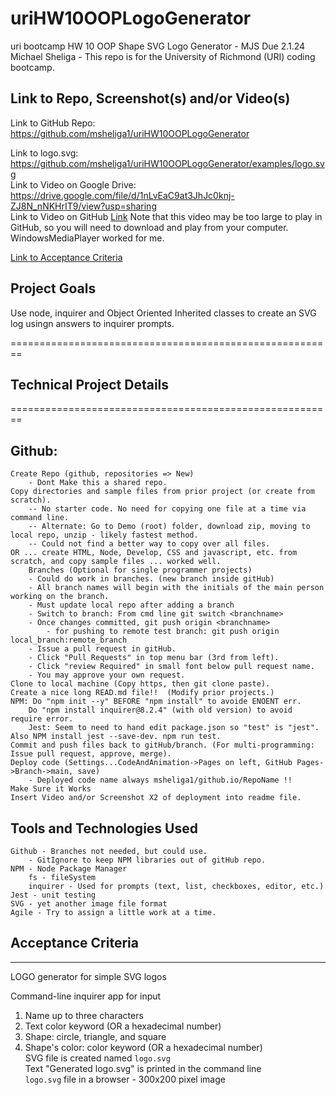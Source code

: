 # uriHW10OOPLogoGenerator
uri bootcamp HW 10 OOP Shape SVG Logo Generator - MJS Due 2.1.24
Michael Sheliga - This repo is for the University of Richmond (URI) coding bootcamp.   

## Link to Repo, Screenshot(s) and/or Video(s)
Link to GitHub Repo: https://github.com/msheliga1/uriHW10OOPLogoGenerator    
<!---  Link to deployed github.io site. https://msheliga1.github.io/uriHW9NodeReadmeGen --->  
Link to logo.svg: https://github.com/msheliga1/uriHW10OOPLogoGenerator/examples/logo.svg   
Link to Video on Google Drive: https://drive.google.com/file/d/1nLvEaC9at3JhJc0knj-ZJ8N_nNKHrIT9/view?usp=sharing  
Link to Video on GitHub [Link](./examples/hw10LogoGenSheliga.webm)   Note that this video may be too large to play in GitHub, so you will need to download and play from your computer. WindowsMediaPlayer worked for me.   

[Link to Acceptance Criteria ](#acceptance-criteria)   

## Project Goals     
Use node, inquirer and Object Oriented Inherited classes  to create an SVG log usingn answers to inquirer prompts.  

========================================================   
## Technical Project Details    
========================================================    
## Github:   
    Create Repo (github, repositories => New)   
        - Dont Make this a shared repo.  
    Copy directories and sample files from prior project (or create from scratch).  
        -- No starter code. No need for copying one file at a time via command line.  
        -- Alternate: Go to Demo (root) folder, download zip, moving to local repo, unzip - likely fastest method.     
        -- Could not find a better way to copy over all files.    
    OR ... create HTML, Node, Develop, CSS and javascript, etc. from scratch, and copy sample files ... worked well.
        Branches (Optional for single programmer projects)  
        - Could do work in branches. (new branch inside gitHub)    
        - All branch names will begin with the initials of the main person working on the branch.  
        - Must update local repo after adding a branch  
        - Switch to branch: From cmd line git switch <branchname>   
        - Once changes committed, git push origin <branchname>  
            - for pushing to remote test branch: git push origin local_branch:remote_branch  
        - Issue a pull request in gitHub.  
        - Click "Pull Requests" in top menu bar (3rd from left).  
        - Click "review Required" in small font below pull request name.  
        - You may approve your own request.  
    Clone to local machine (Copy https, then git clone paste).    
    Create a nice long READ.md file!!  (Modify prior projects.)   
    NPM: Do "npm init --y" BEFORE "npm install" to avoide ENOENT err.
        Do "npm install inquirer@8.2.4" (with old version) to avoid require error.
        Jest: Seem to need to hand edit package.json so "test" is "jest".  Also NPM install jest --save-dev. npm run test.
    Commit and push files back to gitHub/branch. (For multi-programming: Issue pull request, approve, merge).  
    Deploy code (Settings...CodeAndAnimation->Pages on left, GitHub Pages->Branch->main, save)  
        - Deployed code name always msheliga1/github.io/RepoName !!  
    Make Sure it Works   
    Insert Video and/or Screenshot X2 of deployment into readme file. 
  
## Tools and Technologies Used   
    Github - Branches not needed, but could use.  
        - GitIgnore to keep NPM libraries out of gitHub repo.  
    NPM - Node Package Manager  
        fs - fileSystem    
        inquirer - Used for prompts (text, list, checkboxes, editor, etc.)   
    Jest - unit testing  
    SVG - yet another image file format  
    Agile - Try to assign a little work at a time.   

## Acceptance Criteria   
-----------------------   
LOGO generator for simple SVG logos  
  
Command-line inquirer app for input  
1. Name up to three characters  
2. Text color keyword (OR a hexadecimal number)  
3. Shape: circle, triangle, and square  
4. Shape's color: color keyword (OR a hexadecimal number)  
SVG file is created named `logo.svg`  
Text "Generated logo.svg" is printed in the command line  
`logo.svg` file in a browser - 300x200 pixel image  
